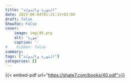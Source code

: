 ```yaml
---
title: "الثورة والدولة"
date: 2023-06-04T01:21:13+03:00
draft: false
ShowToc: False
cover:
    image: img/40.png
    alt: 'صورة'
    caption: ''
#    hidden: false
summary: 
tags: ["الثورة والدولة"]
categories: []
---
```

{{< embed-pdf url="https://shate7.com/books/40.pdf">}}



